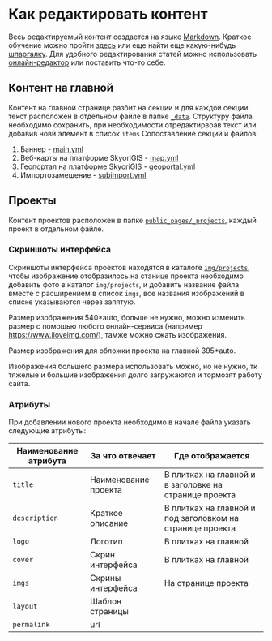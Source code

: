# Как редактировать контент
Весь редактируемый контент создается на языке [Markdown](https://ru.wikipedia.org/wiki/Markdown). Краткое обучение можно пройти [здесь](https://www.markdowntutorial.com/) или еще найти еще какую-нибудь 
[шпаргалку](https://github.com/adam-p/markdown-here/wiki/Markdown-Cheatsheet). Для удобного редактирования статей можно использовать [онлайн-редактор](http://dillinger.io/) или поставить что-то себе.

## Контент на главной

Контент на главной странице разбит на секции и для каждой секции текст расположен в отдельном файле в папке [`_data`](_data).
Структуру файла необходимо сохранить, при необходимости отредактирвоав текст или добавив новй элемент в список `items`
Сопоставление секций и файлов:

1. Баннер - [main.yml](_data/main.yml)
2. Веб-карты на платформе SkyoriGIS - [map.yml](_data/map.yml)
3. Геопортал на платформе SkyoriGIS - [geoportal.yml](_data/geoportal.yml)
4. Импортозамещение - [subimport.yml](_data/subimport.yml)

## Проекты
Контент проектов расположен в папке [`public_pages/_projects`](public_pages/_projects), каждый проект в отдельном файле.

### Скриншоты интерфейса
Скриншоты интерфейса проектов находятся в каталоге [`img/projects`](img/projects), чтобы изображение отобразилось на станице проекта необходимо добавить фото в каталог `img/projects`, и добавить название файла вместе с расширением в список `imgs`, все названия изображений в списке указываются через запятую.

Размер изображения 540*auto, больше не нужно, можно изменить размер с помощью любого онлайн-сервиса (например https://www.iloveimg.com/), тамже можно сжать изображения.

Размер изображения для обложки проекта на главной 395*auto.

Изображения большего размера использовать можно, но не нужно, тк тяжелые и большие изображения долго загружаются и тормозят работу сайта.

### Атрибуты
При добавлении нового проекта необходимо в начале файла указать следующие атрибуты:

| Наименование атрибута | За что отвечает      | Где отображается                                          |
|-----------------------|----------------------|-----------------------------------------------------------|
| `title`               | Наименование проекта | В плитках на главной и в заголовке на странице проекта    |
| `description`         | Краткое описание     | В плитках на главной и под заголовком на странице проекта |
| `logo`                | Логотип              | В плитках на главной |
| `cover`               | Скрин интерфейса     | В плитках на главной |
| `imgs`                | Скрины интерфейса    | На странице проекта |
| `layout`              | Шаблон страницы      |  |
| `permalink`           | url                  |  |


